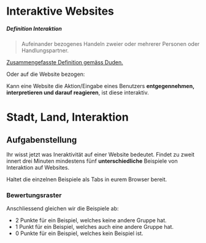 # Interaktive Websites

##### Definition Interaktion

> Aufeinander bezogenes Handeln zweier oder mehrerer Personen oder Handlungspartner.

[Zusammengefasste Definition gemäss Duden.](http://www.duden.de/rechtschreibung/Interaktion)

Oder auf die Website bezogen:

Kann eine Website die Aktion/Eingabe eines Benutzers __entgegennehmen, interpretieren und darauf reagieren__, ist diese interaktiv.

# Stadt, Land, Interaktion

## Aufgabenstellung
Ihr wisst jetzt was Ineraktivität auf einer Website bedeutet. Findet zu zweit innert drei Minuten mindestens fünf __unterschiedliche__ Beispiele von Interaktion auf Websites.

Haltet die einzelnen Beispiele als Tabs in eurem Browser bereit.

### Bewertungsraster
Anschliessend gleichen wir die Beispiele ab:

* 2 Punkte für ein Beispiel, welches keine andere Gruppe hat.
* 1 Punkt für ein Beispiel, welches auch eine andere Gruppe hat.
* 0 Punkte für ein Beispiel, welches kein Beispiel ist.